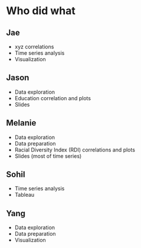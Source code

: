 # Who did what

## Jae

- xyz correlations
- Time series analysis
- Visualization

## Jason

- Data exploration
- Education correlation and plots
- Slides

## Melanie

- Data exploration
- Data preparation
- Racial Diversity Index (RDI) correlations and plots
- Slides (most of time series)

## Sohil

- Time series analysis
- Tableau

## Yang

- Data exploration
- Data preparation
- Visualization
